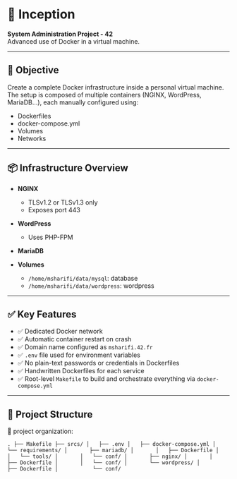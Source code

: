# 🚀 Inception  
**System Administration Project - 42**  
Advanced use of Docker in a virtual machine.

---

## 🎯 Objective  
Create a complete Docker infrastructure inside a personal virtual machine.  
The setup is composed of multiple containers (NGINX, WordPress, MariaDB...), each manually configured using:

- Dockerfiles  
- docker-compose.yml
- Volumes  
- Networks  

---

## 📦 Infrastructure Overview  

- **NGINX**  
  - TLSv1.2 or TLSv1.3 only  
  - Exposes port 443  

- **WordPress**  
  - Uses PHP-FPM  

- **MariaDB**  

- **Volumes**  
  - `/home/msharifi/data/mysql`: database  
  - `/home/msharifi/data/wordpress`: wordpress  

---

## ✅ Key Features

- ✅ Dedicated Docker network
- ✅ Automatic container restart on crash
- ✅ Domain name configured as `msharifi.42.fr`
- ✅ `.env` file used for environment variables
- ✅ No plain-text passwords or credentials in Dockerfiles
- ✅ Handwritten Dockerfiles for each service
- ✅ Root-level `Makefile` to build and orchestrate everything via `docker-compose.yml`

---

## 📁 Project Structure


📁 project organization:

`.
├── Makefile
├── srcs/
│   ├── .env
│   ├── docker-compose.yml
│   └── requirements/
│       ├── mariadb/
│       │   ├── Dockerfile
│       │   └── tools/
│       │   └── conf/
│       ├── nginx/
│       │   ├── Dockerfile
│       │   └── conf/
│       └── wordpress/
│           ├── Dockerfile
│           └── conf/
`

